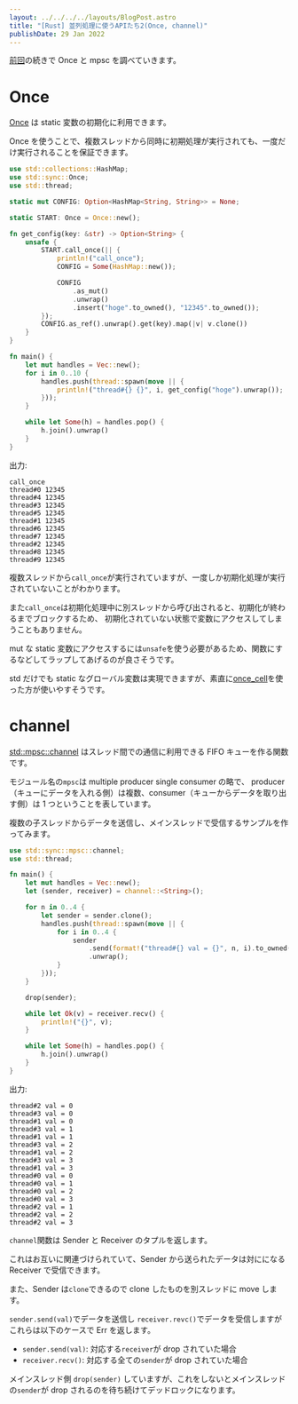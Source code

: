 ```yaml
---
layout: ../../../../layouts/BlogPost.astro
title: "[Rust] 並列処理に使うAPIたち2(Once, channel)"
publishDate: 29 Jan 2022
---
```


[前回](https://blog.take4s5i.dev/posts/2022/rust-std-sync/)の続きで Once と mpsc を調べていきます。

# Once

[Once](https://doc.rust-lang.org/stable/std/sync/struct.Once.html) は static 変数の初期化に利用できます。

Once を使うことで、複数スレッドから同時に初期処理が実行されても、一度だけ実行されることを保証できます。

```rust
use std::collections::HashMap;
use std::sync::Once;
use std::thread;

static mut CONFIG: Option<HashMap<String, String>> = None;

static START: Once = Once::new();

fn get_config(key: &str) -> Option<String> {
    unsafe {
        START.call_once(|| {
            println!("call_once");
            CONFIG = Some(HashMap::new());

            CONFIG
                .as_mut()
                .unwrap()
                .insert("hoge".to_owned(), "12345".to_owned());
        });
        CONFIG.as_ref().unwrap().get(key).map(|v| v.clone())
    }
}

fn main() {
    let mut handles = Vec::new();
    for i in 0..10 {
        handles.push(thread::spawn(move || {
            println!("thread#{} {}", i, get_config("hoge").unwrap());
        }));
    }

    while let Some(h) = handles.pop() {
        h.join().unwrap()
    }
}
```

出力:

```
call_once
thread#0 12345
thread#4 12345
thread#3 12345
thread#5 12345
thread#1 12345
thread#6 12345
thread#7 12345
thread#2 12345
thread#8 12345
thread#9 12345
```

複数スレッドから`call_once`が実行されていますが、一度しか初期化処理が実行されていないことがわかります。

また`call_once`は初期化処理中に別スレッドから呼び出されると、初期化が終わるまでブロックするため、
初期化されていない状態で変数にアクセスしてしまうこともありません。

mut な static 変数にアクセスするには`unsafe`を使う必要があるため、関数にするなどしてラップしてあげるのが良さそうです。

std だけでも static なグローバル変数は実現できますが、素直に[once_cell](https://crates.io/crates/once_cell)を使った方が使いやすそうです。

# channel

[std::mpsc::channel](https://doc.rust-lang.org/stable/std/sync/mpsc/fn.channel.html) はスレッド間での通信に利用できる FIFO キューを作る関数です。

モジュール名の`mpsc`は multiple producer single consumer の略で、
producer（キューにデータを入れる側）は複数、consumer（キューからデータを取り出す側）は 1 つということを表しています。

複数の子スレッドからデータを送信し、メインスレッドで受信するサンプルを作ってみます。

```rust
use std::sync::mpsc::channel;
use std::thread;

fn main() {
    let mut handles = Vec::new();
    let (sender, receiver) = channel::<String>();

    for n in 0..4 {
        let sender = sender.clone();
        handles.push(thread::spawn(move || {
            for i in 0..4 {
                sender
                    .send(format!("thread#{} val = {}", n, i).to_owned())
                    .unwrap();
            }
        }));
    }

    drop(sender);

    while let Ok(v) = receiver.recv() {
        println!("{}", v);
    }

    while let Some(h) = handles.pop() {
        h.join().unwrap()
    }
}
```

出力:

```
thread#2 val = 0
thread#3 val = 0
thread#1 val = 0
thread#3 val = 1
thread#1 val = 1
thread#3 val = 2
thread#1 val = 2
thread#3 val = 3
thread#1 val = 3
thread#0 val = 0
thread#0 val = 1
thread#0 val = 2
thread#0 val = 3
thread#2 val = 1
thread#2 val = 2
thread#2 val = 3
```

`channel`関数は Sender と Receiver のタプルを返します。

これはお互いに関連づけられていて、Sender から送られたデータは対にになる Receiver で受信できます。

また、Sender は`clone`できるので clone したものを別スレッドに move します。

`sender.send(val)`でデータを送信し `receiver.revc()`でデータを受信しますがこれらは以下のケースで Err を返します。

- `sender.send(val)`: 対応する`receiver`が drop されていた場合
- `receiver.recv()`: 対応する全ての`sender`が drop されていた場合

メインスレッド側 `drop(sender)` していますが、これをしないとメインスレッドの`sender`が drop されるのを待ち続けてデッドロックになります。
